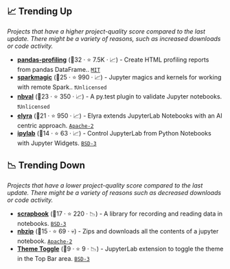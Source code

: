 ## 📈 Trending Up

_Projects that have a higher project-quality score compared to the last update. There might be a variety of reasons, such as increased downloads or code activity._

- <b><a href="https://github.com/pandas-profiling/pandas-profiling">pandas-profiling</a></b> (🥇32 ·  ⭐ 7.5K · 📈) - Create HTML profiling reports from pandas DataFrame.. <code><a href="http://bit.ly/34MBwT8">MIT</a></code>
- <b><a href="https://github.com/jupyter-incubator/sparkmagic">sparkmagic</a></b> (🥇25 ·  ⭐ 990 · 📈) - Jupyter magics and kernels for working with remote Spark.. <code>❗Unlicensed</code>
- <b><a href="https://github.com/computationalmodelling/nbval">nbval</a></b> (🥈23 ·  ⭐ 350 · 📈) - A py.test plugin to validate Jupyter notebooks. <code>❗Unlicensed</code>
- <b><a href="https://github.com/elyra-ai/elyra">elyra</a></b> (🥈21 ·  ⭐ 950 · 📈) - Elyra extends JupyterLab Notebooks with an AI centric approach. <code><a href="http://bit.ly/3nYMfla">Apache-2</a></code>
- <b><a href="https://github.com/jtpio/ipylab">ipylab</a></b> (🥉14 ·  ⭐ 63 · 📈) - Control JupyterLab from Python Notebooks with Jupyter Widgets. <code><a href="http://bit.ly/3aKzpTv">BSD-3</a></code>

## 📉 Trending Down

_Projects that have a lower project-quality score compared to the last update. There might be a variety of reasons such as decreased downloads or code activity._

- <b><a href="https://github.com/nteract/scrapbook">scrapbook</a></b> (🥉17 ·  ⭐ 220 · 📉) - A library for recording and reading data in notebooks. <code><a href="http://bit.ly/3aKzpTv">BSD-3</a></code>
- <b><a href="https://github.com/data-8/nbzip">nbzip</a></b> (🥉15 ·  ⭐ 69 · 💀) - Zips and downloads all the contents of a jupyter notebook. <code><a href="http://bit.ly/3nYMfla">Apache-2</a></code>
- <b><a href="https://github.com/jtpio/jupyterlab-theme-toggle">Theme Toggle</a></b> (🥉9 ·  ⭐ 9 · 📉) - JupyterLab extension to toggle the theme in the Top Bar area. <code><a href="http://bit.ly/3aKzpTv">BSD-3</a></code>

